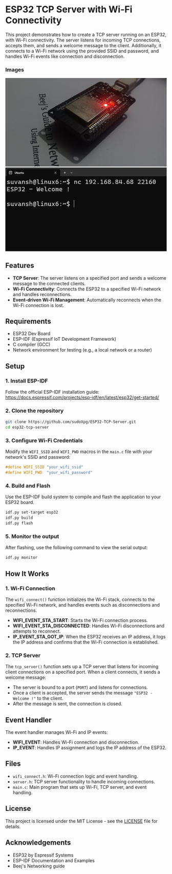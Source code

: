# ESP32 TCP Server with Wi-Fi Connectivity

This project demonstrates how to create a TCP server running on an ESP32, with Wi-Fi connectivity. The server listens for incoming TCP connections, accepts them, and sends a welcome message to the client. Additionally, it connects to a Wi-Fi network using the provided SSID and password, and handles Wi-Fi events like connection and disconnection.

### Images

![ESP32 Image](media/esp.jpg)
![Telnet Image](media/telnet.png)


## Features

- **TCP Server**: The server listens on a specified port and sends a welcome message to the connected clients.
- **Wi-Fi Connectivity**: Connects the ESP32 to a specified Wi-Fi network and handles reconnections.
- **Event-driven Wi-Fi Management**: Automatically reconnects when the Wi-Fi connection is lost.

## Requirements

- ESP32 Dev Board
- ESP-IDF (Espressif IoT Development Framework)
- C compiler (GCC)
- Network environment for testing (e.g., a local network or a router)

## Setup

### 1. Install ESP-IDF

Follow the official ESP-IDF installation guide:  
https://docs.espressif.com/projects/esp-idf/en/latest/esp32/get-started/

### 2. Clone the repository

```bash
git clone https://github.com/sudoXpg/ESP32-TCP-Server.git
cd esp32-tcp-server
```

### 3. Configure Wi-Fi Credentials

Modify the `WIFI_SSID` and `WIFI_PWD` macros in the `main.c` file with your network's SSID and password:

```c
#define WIFI_SSID "your_wifi_ssid"
#define WIFI_PWD  "your_wifi_password"
```

### 4. Build and Flash

Use the ESP-IDF build system to compile and flash the application to your ESP32 board.

```bash
idf.py set-target esp32
idf.py build
idf.py flash
```

### 5. Monitor the output

After flashing, use the following command to view the serial output:

```bash
idf.py monitor
```

## How It Works

### 1. Wi-Fi Connection

The `wifi_connect()` function initializes the Wi-Fi stack, connects to the specified Wi-Fi network, and handles events such as disconnections and reconnections.

- **WIFI_EVENT_STA_START**: Starts the Wi-Fi connection process.
- **WIFI_EVENT_STA_DISCONNECTED**: Handles Wi-Fi disconnections and attempts to reconnect.
- **IP_EVENT_STA_GOT_IP**: When the ESP32 receives an IP address, it logs the IP address and confirms that the Wi-Fi connection is established.

### 2. TCP Server

The `tcp_server()` function sets up a TCP server that listens for incoming client connections on a specified port. When a client connects, it sends a welcome message:

- The server is bound to a port (`PORT`) and listens for connections.
- Once a client is accepted, the server sends the message `"ESP32 - Welcome !"` to the client.
- After the message is sent, the connection is closed.

## Event Handler

The event handler manages Wi-Fi and IP events:

- **WIFI_EVENT**: Handles Wi-Fi connection and disconnection.
- **IP_EVENT**: Handles IP assignment and logs the IP address of the ESP32.

## Files

- `wifi_connect.h`: Wi-Fi connection logic and event handling.
- `server.h`: TCP server functionality to handle incoming connections.
- `main.c`: Main program that sets up Wi-Fi, TCP server, and event handling.

## License

This project is licensed under the MIT License - see the [LICENSE](LICENSE) file for details.

## Acknowledgements
- ESP32 by Espressif Systems
- ESP-IDF Documentation and Examples
- Beej's Networking guide
